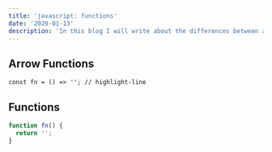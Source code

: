 ```yaml
---
title: 'javascript: functions'
date: '2020-01-13'
description: 'In this blog I will write about the differences between arrow and normal Functions in js.'
---
```


## Arrow Functions

```javascript{numberLines: true}
const fn = () => ''; // highlight-line
```

## Functions

```javascript
function fn() {
  return '';
}
```
